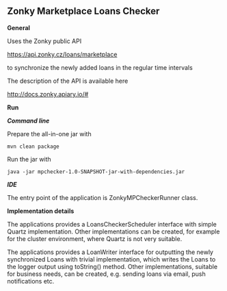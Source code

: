 Zonky Marketplace Loans Checker
-------------------------------

**General**

Uses the Zonky public API

https://api.zonky.cz/loans/marketplace

to synchronize the newly added loans in the regular time intervals

The description of the API is available here

http://docs.zonky.apiary.io/#


**Run**

***Command line***

Prepare the all-in-one jar with

`mvn clean package`

Run the jar with

`java -jar mpchecker-1.0-SNAPSHOT-jar-with-dependencies.jar`

***IDE***

The entry point of the application is ZonkyMPCheckerRunner class.

**Implementation details**

The applications provides a LoansCheckerScheduler interface with
simple Quartz implementation. Other implementations can be
created, for example for the cluster environment, where Quartz
is not very suitable.

The applications provides a LoanWriter interface for outputting the newly
synchronized Loans with trivial implementation, which writes
the Loans to the logger output using toString() method. Other
implementations, suitable for business needs, can be created, e.g.
sending loans via email, push notifications etc.
